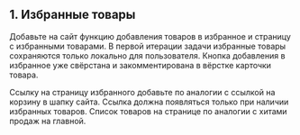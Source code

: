## 1. Избранные товары

Добавьте на сайт функцию добавления товаров в избранное и страницу с избранными товарами. В первой итерации задачи избранные товары сохраняются только локально для пользователя. Кнопка добавления в избранное уже свёрстана и закомментирована в вёрстке карточки товара. 

Ссылку на страницу избранного добавьте по аналогии с ссылкой на корзину в шапку сайта. Ссылка должна появляться только при наличии избранных товаров. Список товаров на странице по аналогии с хитами продаж на главной.


